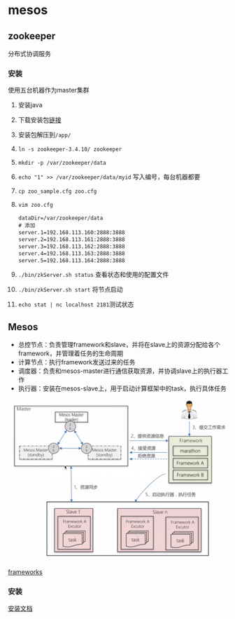 # mesos

## zookeeper

 分布式协调服务

### 安装

使用五台机器作为master集群

1.   安装java

2. 下载安装包[链接](http://mirrors.hust.edu.cn/apache/zookeeper/)

3. 安装包解压到`/app/`

4. `ln -s zookeeper-3.4.10/ zookeeper`

5. `mkdir -p /var/zookeeper/data`

6. `echo "1" >> /var/zookeeper/data/myid` 写入编号，每台机器都要

7. `cp zoo_sample.cfg zoo.cfg`

8. `vim zoo.cfg`

   ````
   dataDir=/var/zookeeper/data
   # 添加
   server.1=192.168.113.160:2888:3888
   server.2=192.168.113.161:2888:3888
   server.3=192.168.113.162:2888:3888
   server.4=192.168.113.163:2888:3888
   server.5=192.168.113.164:2888:3888
   ````

9. `./bin/zkServer.sh status` 查看状态和使用的配置文件

10. `./bin/zkServer.sh start` 将节点启动

11. `echo stat | nc localhost 2181`测试状态


## Mesos

* 总控节点：负责管理framework和slave，并将在slave上的资源分配给各个framework，并管理着任务的生命周期
* 计算节点：执行framework发送过来的任务
* 调度器：负责和mesos-master进行通信获取资源，并协调slave上的执行器工作
* 执行器：安装在mesos-slave上，用于启动计算框架中的task，执行具体任务

![](./images/4.png)

[frameworks](http://mesos.apache.org/documentation/latest/frameworks/)

### 安装

[安装文档](http://mesos.apache.org/documentation/latest/building/)























